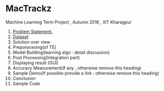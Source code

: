 # MacTrackz
Machine Learning Term Project , Autumn 2016 , IIIT Kharagpur

1. [Problem Statement.]()
2. [Dataset]()
3. Solution over view
4. Preporocesing(of TE)
5. Model Building(learning algo : detail discussion)
6. Post Processing(Integration part)
7. Displaying result (GUI)
8. Accuracy Measurement(If any , otherwise remove this heading)
9. Sample Demo(If possible provide a link : otherwise remove this heading)
10. Conclusion              
11. Sample Code
